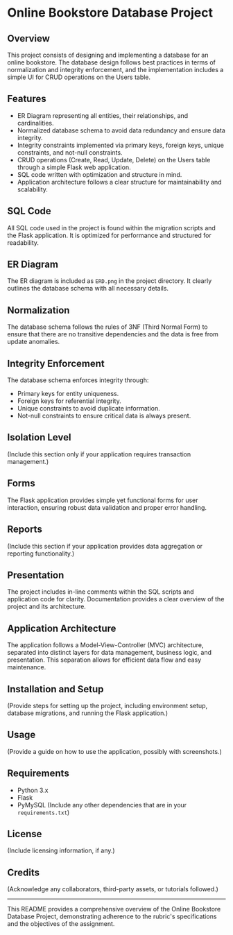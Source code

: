 # Online Bookstore Database Project

## Overview
This project consists of designing and implementing a database for an online bookstore. The database design follows best practices in terms of normalization and integrity enforcement, and the implementation includes a simple UI for CRUD operations on the Users table.

## Features
- ER Diagram representing all entities, their relationships, and cardinalities.
- Normalized database schema to avoid data redundancy and ensure data integrity.
- Integrity constraints implemented via primary keys, foreign keys, unique constraints, and not-null constraints.
- CRUD operations (Create, Read, Update, Delete) on the Users table through a simple Flask web application.
- SQL code written with optimization and structure in mind.
- Application architecture follows a clear structure for maintainability and scalability.

## SQL Code
All SQL code used in the project is found within the migration scripts and the Flask application. It is optimized for performance and structured for readability.

## ER Diagram
The ER diagram is included as `ERD.png` in the project directory. It clearly outlines the database schema with all necessary details.

## Normalization
The database schema follows the rules of 3NF (Third Normal Form) to ensure that there are no transitive dependencies and the data is free from update anomalies.

## Integrity Enforcement
The database schema enforces integrity through:
- Primary keys for entity uniqueness.
- Foreign keys for referential integrity.
- Unique constraints to avoid duplicate information.
- Not-null constraints to ensure critical data is always present.

## Isolation Level
(Include this section only if your application requires transaction management.)

## Forms
The Flask application provides simple yet functional forms for user interaction, ensuring robust data validation and proper error handling.

## Reports
(Include this section if your application provides data aggregation or reporting functionality.)

## Presentation
The project includes in-line comments within the SQL scripts and application code for clarity. Documentation provides a clear overview of the project and its architecture.

## Application Architecture
The application follows a Model-View-Controller (MVC) architecture, separated into distinct layers for data management, business logic, and presentation. This separation allows for efficient data flow and easy maintenance.

## Installation and Setup
(Provide steps for setting up the project, including environment setup, database migrations, and running the Flask application.)

## Usage
(Provide a guide on how to use the application, possibly with screenshots.)

## Requirements
- Python 3.x
- Flask
- PyMySQL
(Include any other dependencies that are in your `requirements.txt`)

## License
(Include licensing information, if any.)

## Credits
(Acknowledge any collaborators, third-party assets, or tutorials followed.)

---

This README provides a comprehensive overview of the Online Bookstore Database Project, demonstrating adherence to the rubric's specifications and the objectives of the assignment.
